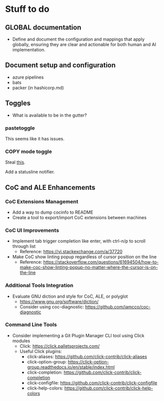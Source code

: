 # Stuff to do

## GLOBAL documentation

* Define and document the configuration and mappings that apply globally,
    ensuring they are clear and actionable for both human and AI
    implementation.

## Document setup and configuration

* azure pipelines
* bats
* packer (in hashicorp.md)

## Toggles

* What is available to be in the gutter?

### pastetoggle

This seems like it has issues.

### COPY mode toggle

Steal
[this](https://github.com/timakro/vim-copytoggle/blob/master/plugin/copytoggle.vim).

Add a statusline notifier.

## CoC and ALE Enhancements

### CoC Extensions Management
* Add a way to dump cocinfo to README
* Create a tool to export/import CoC extensions between machines

### CoC UI Improvements
* Implement tab trigger completion like enter, with ctrl-n/p to scroll through list
  - Reference: https://vi.stackexchange.com/a/37720
* Make CoC show linting popup regardless of cursor position on the line
  - Reference: https://stackoverflow.com/questions/61694504/how-to-make-coc-show-linting-popup-no-matter-where-the-cursor-is-on-the-line

### Additional Tools Integration
* Evaluate GNU diction and style for CoC, ALE, or polyglot
  - https://www.gnu.org/software/diction/
  - Consider using coc-diagnostic: https://github.com/iamcco/coc-diagnostic

### Command Line Tools
* Consider implementing a Git Plugin Manager CLI tool using Click modules
  - Click: https://click.palletsprojects.com/
  - Useful Click plugins:
    - click-aliases: https://github.com/click-contrib/click-aliases
    - click-option-group: https://click-option-group.readthedocs.io/en/stable/index.html
    - click-completion: https://github.com/click-contrib/click-completion
    - click-configfile: https://github.com/click-contrib/click-configfile
    - click-help-colors: https://github.com/click-contrib/click-help-colors
